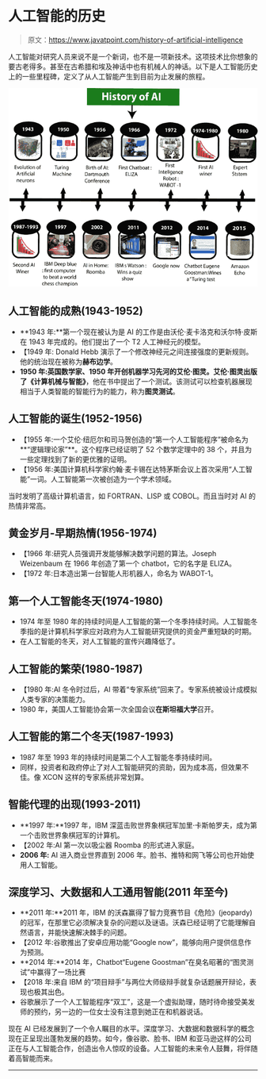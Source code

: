 # 人工智能的历史

> 原文：<https://www.javatpoint.com/history-of-artificial-intelligence>

人工智能对研究人员来说不是一个新词，也不是一项新技术。这项技术比你想象的要古老得多。甚至在古希腊和埃及神话中也有机械人的神话。以下是人工智能历史上的一些里程碑，定义了从人工智能产生到目前为止发展的旅程。

![History of Artificial Intelligence](img/ac3f19d5fefcbfcdd68c396459ee1f36.png)

## 人工智能的成熟(1943-1952)

*   **1943 年:**第一个现在被认为是 AI 的工作是由沃伦·麦卡洛克和沃尔特·皮斯在 1943 年完成的。他们提出了一个 T2 人工神经元的模型。
*   【1949 年: Donald Hebb 演示了一个修改神经元之间连接强度的更新规则。他的统治现在被称为**赫布边学**。
*   **1950 年:**英国数学家、1950 年开创机器学习先河的艾伦·图灵。艾伦·图灵出版了**《计算机械与智能》**，他在书中提出了一个测试。该测试可以检查机器展现相当于人类智能的智能行为的能力，称为**图灵测试**。

## 人工智能的诞生(1952-1956)

*   【1955 年:一个艾伦·纽厄尔和司马贺创造的“第一个人工智能程序”被命名为**“逻辑理论家”**。这个程序已经证明了 52 个数学定理中的 38 个，并且为一些定理找到了新的更优雅的证明。
*   【1956 年:美国计算机科学家约翰·麦卡锡在达特茅斯会议上首次采用“人工智能”一词。人工智能第一次被创造为一个学术领域。

当时发明了高级计算机语言，如 FORTRAN、LISP 或 COBOL。而且当时对 AI 的热情非常高。

## 黄金岁月-早期热情(1956-1974)

*   【1966 年:研究人员强调开发能够解决数学问题的算法。Joseph Weizenbaum 在 1966 年创造了第一个 chatbot，它的名字是 ELIZA。
*   【1972 年:日本造出第一台智能人形机器人，命名为 WABOT-1。

## 第一个人工智能冬天(1974-1980)

*   1974 年至 1980 年的持续时间是人工智能的第一个冬季持续时间。人工智能冬季指的是计算机科学家应对政府为人工智能研究提供的资金严重短缺的时期。
*   在人工智能的冬天，对人工智能的宣传兴趣降低了。

## 人工智能的繁荣(1980-1987)

*   【1980 年:AI 冬令时过后，AI 带着“专家系统”回来了。专家系统被设计成模拟人类专家的决策能力。
*   1980 年，美国人工智能协会第一次全国会议**在斯坦福大学**召开。

## 人工智能的第二个冬天(1987-1993)

*   1987 年至 1993 年的持续时间是第二个人工智能冬季持续时间。
*   同样，投资者和政府停止了对人工智能研究的资助，因为成本高，但效果不佳。像 XCON 这样的专家系统非常划算。

## 智能代理的出现(1993-2011)

*   **1997 年:**1997 年，IBM 深蓝击败世界象棋冠军加里·卡斯帕罗夫，成为第一个击败世界象棋冠军的计算机。
*   【2002 年:AI 第一次以吸尘器 Roomba 的形式进入家庭。
*   **2006 年:** AI 进入商业世界直到 2006 年。脸书、推特和网飞等公司也开始使用人工智能。

## 深度学习、大数据和人工通用智能(2011 年至今)

*   **2011 年:**2011 年，IBM 的沃森赢得了智力竞赛节目《危险》(jeopardy)的冠军，在那里它必须解决复杂的问题以及谜语。沃森已经证明了它能理解自然语言，并能快速解决棘手的问题。
*   【2012 年:谷歌推出了安卓应用功能“Google now”，能够向用户提供信息作为预测。
*   **2014 年:**2014 年，Chatbot“Eugene Goostman”在臭名昭著的“图灵测试”中赢得了一场比赛
*   【2018 年:来自 IBM 的“项目辩手”与两位大师级辩手就复杂话题展开辩论，表现也极其出色。
*   谷歌展示了一个人工智能程序“双工”，这是一个虚拟助理，随时待命接受美发师的预约，另一边的一位女士没有注意到她正在和机器说话。

现在 AI 已经发展到了一个令人瞩目的水平。深度学习、大数据和数据科学的概念现在正呈现出蓬勃发展的趋势。如今，像谷歌、脸书、IBM 和亚马逊这样的公司正在与人工智能合作，创造出令人惊叹的设备。人工智能的未来令人鼓舞，将伴随着高智能而来。

* * *